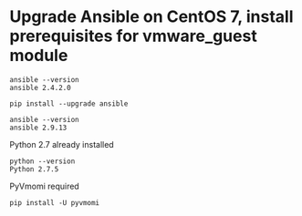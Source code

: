 # Upgrade Ansible on CentOS 7, install prerequisites for vmware_guest module

```
ansible --version
ansible 2.4.2.0

pip install --upgrade ansible

ansible --version
ansible 2.9.13
```

Python 2.7 already installed

```
python --version
Python 2.7.5
```

PyVmomi required
```
pip install -U pyvmomi
```
